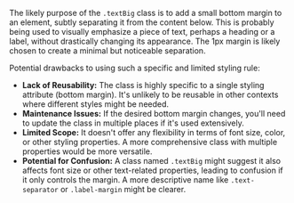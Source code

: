 The likely purpose of the `.textBig` class is to add a small bottom margin to an element, subtly separating it from the content below. This is probably being used to visually emphasize a piece of text, perhaps a heading or a label, without drastically changing its appearance. The 1px margin is likely chosen to create a minimal but noticeable separation.

Potential drawbacks to using such a specific and limited styling rule:

*   **Lack of Reusability:** The class is highly specific to a single styling attribute (bottom margin). It's unlikely to be reusable in other contexts where different styles might be needed.
*   **Maintenance Issues:** If the desired bottom margin changes, you'll need to update the class in multiple places if it's used extensively.
*   **Limited Scope:** It doesn't offer any flexibility in terms of font size, color, or other styling properties. A more comprehensive class with multiple properties would be more versatile.
*   **Potential for Confusion:** A class named `.textBig` might suggest it also affects font size or other text-related properties, leading to confusion if it only controls the margin.  A more descriptive name like `.text-separator` or `.label-margin` might be clearer.